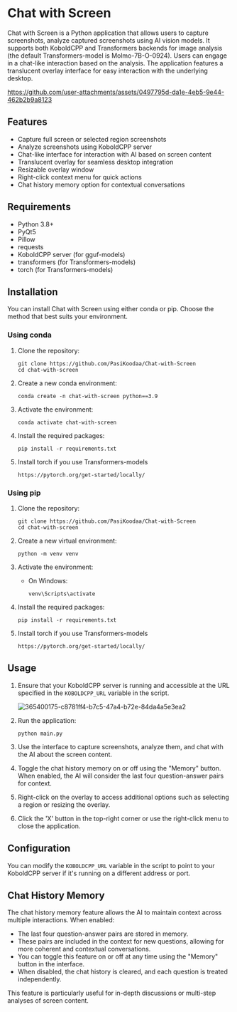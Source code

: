 # Chat with Screen

Chat with Screen is a Python application that allows users to capture screenshots, analyze captured screenshots using AI vision models. It supports both KoboldCPP and Transformers backends for image analysis (the default Transformers-model is Molmo-7B-O-0924). Users can engage in a chat-like interaction based on the analysis. The application features a translucent overlay interface for easy interaction with the underlying desktop.




https://github.com/user-attachments/assets/0497795d-da1e-4eb5-9e44-462b2b9a8123





## Features

- Capture full screen or selected region screenshots
- Analyze screenshots using KoboldCPP server
- Chat-like interface for interaction with AI based on screen content
- Translucent overlay for seamless desktop integration
- Resizable overlay window
- Right-click context menu for quick actions
- Chat history memory option for contextual conversations

## Requirements

- Python 3.8+
- PyQt5
- Pillow
- requests
- KoboldCPP server (for gguf-models)
- transformers (for Transformers-models)
- torch (for Transformers-models)

## Installation

You can install Chat with Screen using either conda or pip. Choose the method that best suits your environment.

### Using conda

1. Clone the repository:
   ```
   git clone https://github.com/PasiKoodaa/Chat-with-Screen
   cd chat-with-screen
   ```

2. Create a new conda environment:
   ```
   conda create -n chat-with-screen python==3.9
   ```

3. Activate the environment:
   ```
   conda activate chat-with-screen
   ```

4. Install the required packages:
   ```
   pip install -r requirements.txt

   ```
5. Install torch if you use Transformers-models
   ```
   https://pytorch.org/get-started/locally/
   ```

### Using pip

1. Clone the repository:
   ```
   git clone https://github.com/PasiKoodaa/Chat-with-Screen
   cd chat-with-screen
   ```

2. Create a new virtual environment:
   ```
   python -m venv venv
   ```

3. Activate the environment:
   - On Windows:
     ```
     venv\Scripts\activate
     ```


4. Install the required packages:
   ```
   pip install -r requirements.txt
   ```
5. Install torch if you use Transformers-models
   ```
   https://pytorch.org/get-started/locally/
   ```
   
## Usage

1. Ensure that your KoboldCPP server is running and accessible at the URL specified in the `KOBOLDCPP_URL` variable in the script.

   ![365400175-c8781ff4-b7c5-47a4-b72e-84da4a5e3ea2](https://github.com/user-attachments/assets/cc67f01b-b45f-47ea-95ff-b52e68eda563)

2. Run the application:
   ```
   python main.py
   ```
3. Use the interface to capture screenshots, analyze them, and chat with the AI about the screen content.
4. Toggle the chat history memory on or off using the "Memory" button. When enabled, the AI will consider the last four question-answer pairs for context.
5. Right-click on the overlay to access additional options such as selecting a region or resizing the overlay.
6. Click the 'X' button in the top-right corner or use the right-click menu to close the application.


## Configuration

You can modify the `KOBOLDCPP_URL` variable in the script to point to your KoboldCPP server if it's running on a different address or port.

## Chat History Memory

The chat history memory feature allows the AI to maintain context across multiple interactions. When enabled:

- The last four question-answer pairs are stored in memory.
- These pairs are included in the context for new questions, allowing for more coherent and contextual conversations.
- You can toggle this feature on or off at any time using the "Memory" button in the interface.
- When disabled, the chat history is cleared, and each question is treated independently.

This feature is particularly useful for in-depth discussions or multi-step analyses of screen content.



